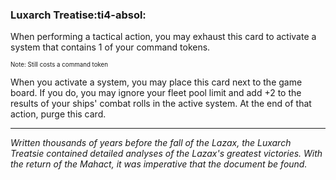 ### **Luxarch Treatise**:ti4-absol:

When performing a tactical action, you may exhaust this card to activate a system that contains 1 of your command tokens.

<sup><sub>Note: Still costs a command token</sub></sup>

When you activate a system, you may place this card next to the game board.
If you do, you may ignore your fleet pool limit and add +2 to the results of your ships' combat rolls in the active system.
At the end of that action, purge this card.

---

*Written thousands of years before the fall of the Lazax, the Luxarch Treatsie contained detailed analyses of the Lazax's greatest victories.  With the return of the Mahact, it was imperative that the document be found.*
